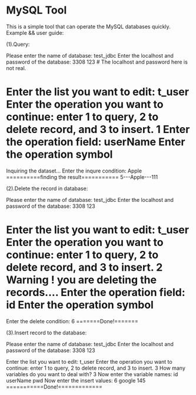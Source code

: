 # MySQL Tool

This is a simple tool that can operate the MySQL databases quickly.
Example && user guide:

(1).Query:

Please enter the name of database:
test_jdbc
Enter the localhost and password of the database:
3308
123			# The localhost and password here is not real.

Enter the list you want to edit:
t_user
Enter the operation you want to continue:
enter 1 to query, 2 to delete record, and 3 to insert.
1
Enter the operation field:
userName
Enter the operation symbol
=
Inquiring the dataset...
Enter the inqure condition:
Apple
==========finding the result===========
5---Apple---111



(2).Delete the record in database:

Please enter the name of database:
test_jdbc
Enter the localhost and password of the database:
3308
123

Enter the list you want to edit:
t_user
Enter the operation you want to continue:
enter 1 to query, 2 to delete record, and 3 to insert.
2
Warning ! you are deleting the records....
Enter the operation field:
id
Enter the operation symbol
=
Enter the delete condition:
6
=======Done!=======



(3).Insert record to the database:

Please enter the name of database:
test_jdbc
Enter the localhost and password of the database:
3308
123

Enter the list you want to edit:
t_user
Enter the operation you want to continue:
enter 1 to query, 2 to delete record, and 3 to insert.
3
How many variables do you want to deal with?
3
Now enter the variable names:
id
userName
pwd
Now enter the insert values:
6
google
145
===========Done!=============


